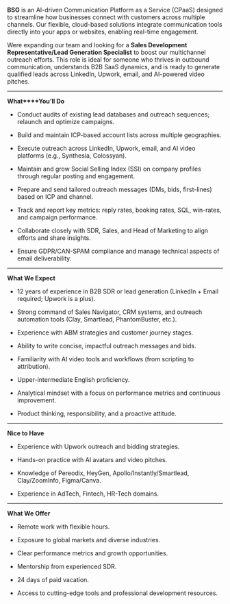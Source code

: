 **BSG** is an AI-driven Communication Platform as a Service (CPaaS) designed
to streamline how businesses connect with customers across multiple channels.
Our flexible, cloud-based solutions integrate communication tools directly
into your apps or websites, enabling real-time engagement.

Were expanding our team and looking for a **Sales Development
Representative/Lead Generation Specialist** to boost our multichannel outreach
efforts. This role is ideal for someone who thrives in outbound communication,
understands B2B SaaS dynamics, and is ready to generate qualified leads across
LinkedIn, Upwork, email, and AI-powered video pitches.

****

**What****You’ll Do**

  * Conduct audits of existing lead databases and outreach sequences; relaunch and optimize campaigns.

  * Build and maintain ICP-based account lists across multiple geographies.

  * Execute outreach across LinkedIn, Upwork, email, and AI video platforms (e.g., Synthesia, Colossyan).

  * Maintain and grow Social Selling Index (SSI) on company profiles through regular posting and engagement.

  * Prepare and send tailored outreach messages (DMs, bids, first-lines) based on ICP and channel.

  * Track and report key metrics: reply rates, booking rates, SQL, win-rates, and campaign performance.

  * Collaborate closely with SDR, Sales, and Head of Marketing to align efforts and share insights.

  * Ensure GDPR/CAN-SPAM compliance and manage technical aspects of email deliverability.

****

**What We Expect**

  * 12 years of experience in B2B SDR or lead generation (LinkedIn + Email required; Upwork is a plus).

  * Strong command of Sales Navigator, CRM systems, and outreach automation tools (Clay, Smartlead, PhantomBuster, etc.).

  * Experience with ABM strategies and customer journey stages.

  * Ability to write concise, impactful outreach messages and bids.

  * Familiarity with AI video tools and workflows (from scripting to attribution).

  * Upper-intermediate English proficiency.

  * Analytical mindset with a focus on performance metrics and continuous improvement.

  * Product thinking, responsibility, and a proactive attitude.

****

**Nice to Have**

  * Experience with Upwork outreach and bidding strategies.

  * Hands-on practice with AI avatars and video pitches.

  * Knowledge of Pereodix, HeyGen, Apollo/Instantly/Smartlead, Clay/ZoomInfo, Figma/Canva.

  * Experience in AdTech, Fintech, HR-Tech domains.

****

**What We Offer**

  * Remote work with flexible hours.

  * Exposure to global markets and diverse industries.

  * Clear performance metrics and growth opportunities.

  * Mentorship from experienced SDR.

  * 24 days of paid vacation.

  * Access to cutting-edge tools and professional development resources.